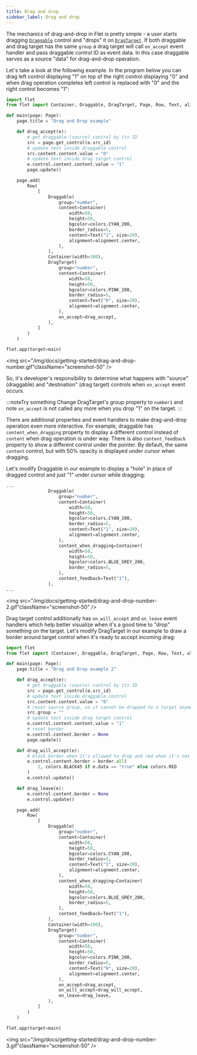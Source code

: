 ```yaml
---
title: Drag and drop
sidebar_label: Drag and drop
---
```


The mechanics of drag-and-drop in Flet is pretty simple - a user starts dragging [`Draggable`](/docs/controls/draggable) control and "drops" it on [`DragTarget`](/docs/controls/dragtarget). If both draggable and drag target has the same `group` a drag target will call `on_accept` event handler and pass draggable control ID as event data. In this case draggable serves as a source "data" for drag-and-drop operation.

Let's take a look at the following example. In the program below you can drag left control displaying "1" on top of the right control displaying "0" and when drag operation completes left control is replaced with "0" and the right control becomes "1":

```python
import flet
from flet import Container, Draggable, DragTarget, Page, Row, Text, alignment, colors

def main(page: Page):
    page.title = "Drag and Drop example"

    def drag_accept(e):
        # get draggable (source) control by its ID
        src = page.get_control(e.src_id)
        # update text inside draggable control
        src.content.content.value = "0"
        # update text inside drag target control
        e.control.content.content.value = "1"
        page.update()

    page.add(
        Row(
            [
                Draggable(
                    group="number",
                    content=Container(
                        width=50,
                        height=50,
                        bgcolor=colors.CYAN_200,
                        border_radius=5,
                        content=Text("1", size=20),
                        alignment=alignment.center,
                    ),
                ),
                Container(width=100),
                DragTarget(
                    group="number",
                    content=Container(
                        width=50,
                        height=50,
                        bgcolor=colors.PINK_200,
                        border_radius=5,
                        content=Text("0", size=20),
                        alignment=alignment.center,
                    ),
                    on_accept=drag_accept,
                ),
            ]
        )
    )

flet.app(target=main)
```

<img src="/img/docs/getting-started/drag-and-drop-number.gif"className="screenshot-50" />

So, it's developer's responsibility to determine what happens with "source" (draggable) and "destination" (drag target) controls when `on_accept` event occurs.

:::noteTry something
Change DragTarget's group property to `number1` and note `on_accept` is not called any more when you drop "1" on the target.
:::

There are additional properties and event handlers to make drag-and-drop operation even more interactive. For example, draggable has `content_when_dragging` property to display a different control instead of `content` when drag operation is under way. There is also `content_feedback` property to show a different control under the pointer. By default, the same `content` control, but with 50% opacity is displayed under cursor when dragging.

Let's modify Draggable in our example to display a "hole" in place of dragged control and just "1" under cursor while dragging:

```python
...
                Draggable(
                    group="number",
                    content=Container(
                        width=50,
                        height=50,
                        bgcolor=colors.CYAN_200,
                        border_radius=5,
                        content=Text("1", size=20),
                        alignment=alignment.center,
                    ),
                    content_when_dragging=Container(
                        width=50,
                        height=50,
                        bgcolor=colors.BLUE_GREY_200,
                        border_radius=5,
                    ),
                    content_feedback=Text("1"),
                ),
...
```

<img src="/img/docs/getting-started/drag-and-drop-number-2.gif"className="screenshot-50" />

Drag target control additionally has `on_will_accept` and `on_leave` event handlers which help better visualize when it's a good time to "drop" something on the target. Let's modify DragTarget in our example to draw a border around target control when it's ready to accept incoming drag:

```python
import flet
from flet import (Container, Draggable, DragTarget, Page, Row, Text, alignment, border, colors)

def main(page: Page):
    page.title = "Drag and Drop example 2"

    def drag_accept(e):
        # get draggable (source) control by its ID
        src = page.get_control(e.src_id)
        # update text inside draggable control
        src.content.content.value = "0"
        # reset source group, so it cannot be dropped to a target anymore
        src.group = ""
        # update text inside drag target control
        e.control.content.content.value = "1"
        # reset border
        e.control.content.border = None
        page.update()

    def drag_will_accept(e):
        # black border when it's allowed to drop and red when it's not
        e.control.content.border = border.all(
            2, colors.BLACK45 if e.data == "true" else colors.RED
        )
        e.control.update()

    def drag_leave(e):
        e.control.content.border = None
        e.control.update()

    page.add(
        Row(
            [
                Draggable(
                    group="number",
                    content=Container(
                        width=50,
                        height=50,
                        bgcolor=colors.CYAN_200,
                        border_radius=5,
                        content=Text("1", size=20),
                        alignment=alignment.center,
                    ),
                    content_when_dragging=Container(
                        width=50,
                        height=50,
                        bgcolor=colors.BLUE_GREY_200,
                        border_radius=5,
                    ),
                    content_feedback=Text("1"),
                ),
                Container(width=100),
                DragTarget(
                    group="number",
                    content=Container(
                        width=50,
                        height=50,
                        bgcolor=colors.PINK_200,
                        border_radius=5,
                        content=Text("0", size=20),
                        alignment=alignment.center,
                    ),
                    on_accept=drag_accept,
                    on_will_accept=drag_will_accept,
                    on_leave=drag_leave,
                ),
            ]
        )
    )

flet.app(target=main)
```

<img src="/img/docs/getting-started/drag-and-drop-number-3.gif"className="screenshot-50" />
